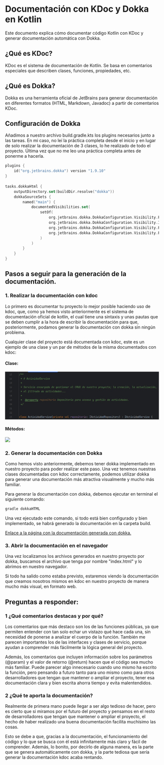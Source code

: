 # Documentación con KDoc y Dokka en Kotlin

Este documento explica cómo documentar código Kotlin con KDoc y generar documentación automática con Dokka.

##  ¿Qué es KDoc?

KDoc es el sistema de documentación de Kotlin. Se basa en comentarios especiales que describen clases, funciones, propiedades, etc.

## ¿Qué es Dokka?

Dokka es una herramienta oficial de JetBrains para generar documentación en diferentes formatos (HTML, Markdown, Javadoc) a partir de comentarios KDoc.

## Configuración de Dokka

Añadimos a nuestro archivo build.gradle.kts los plugins necesarios junto a las tareas. En mi caso, no leí la práctica 
completa desde el inicio y en lugar de solo realizar la documentación de 3 clases, lo he realizado de todo el proyecto. 
Última vez que no me leo una práctica completa antes de ponerme a hacerla.

```kotlin
plugins {
    id("org.jetbrains.dokka") version "1.9.10"
}

tasks.dokkaHtml {
    outputDirectory.set(buildDir.resolve("dokka"))
    dokkaSourceSets {
        named("main") {
            documentedVisibilities.set(
                setOf(
                    org.jetbrains.dokka.DokkaConfiguration.Visibility.PUBLIC,
                    org.jetbrains.dokka.DokkaConfiguration.Visibility.INTERNAL,
                    org.jetbrains.dokka.DokkaConfiguration.Visibility.PRIVATE,
                    org.jetbrains.dokka.DokkaConfiguration.Visibility.PROTECTED
                )
            )
        }
    }
}
```

## Pasos a seguir para la generación de la documentación.

### 1. Realizar la documentación con kdoc

Lo primero es documentar tu proyecto lo mejor posible haciendo uso de kdoc, que, como ya hemos visto anteriormente
es el sistema de documentación oficial de kotlin, el cual tiene una sintaxis y unas pautas que se deben cumplir a la hora
de escribir la documentación para que, posteriormente, podamos generar la documentación con dokka sin ningún problema.

Cualquier clase del proyecto está documentada con kdoc, este es un ejemplo de una clase y un par de métodos de la misma
documentados con kdoc:

#### Clase:
![](/assets/ejemploKdocClases.png)

#### Métodos:

![](/assets/ejemploMétodosKdoc.png)


### 2. Generar la documentación con Dokka

Como hemos visto anteriormente, debemos tener dokka implementado en nuestro proyecto para poder realizar este paso. Una
vez tenemos nuestras clases documentadas con kdoc correctamente, podemos utilizar dokka para generar una documentación 
más atractiva visualmente y mucho más familiar.

Para generar la documentación con dokka, debemos ejecutar en terminal el siguiente comando:

```bash
gradle dokkaHTML
```

Una vez ejecutado este comando, si todo está bien configurado y bien implementado, se habrá generado la documentación en
la carpeta build. 

[Enlace a la página con la documentación generada con dokka.](/build/dokka/index.html)

### 3. Abrir la documentación en el navegador

Una vez localizamos los archivos generados en nuestro proyecto por dokka, buscamos el archivo que tenga por nombre 
"index.html" y lo abrimos en nuestro navegador.

Si todo ha salido como estaba previsto, estaremos viendo la documentación que creamos nosotros mismos en kdoc en nuestro
proyecto de manera mucho más visual, en formato web.

## Preguntas a responder:

### 1 ¿Qué comentarios destacas y por qué?

Los comentarios que más destaco son los de las funciones públicas, ya que permiten entender con tan solo echar un vistazo 
qué hace cada una, sin necesidad de ponerse a analizar el cuerpo de la función. También me parecen importantes los de las 
interfaces y clases de servicio, porque ayudan a comprender más fácilmente la lógica general del proyecto.

Además, los comentarios que incluyen información sobre los parámetros (@param) y el valor de retorno (@return) hacen que
el código sea mucho más familiar. Puede parecer algo innecesario cuando uno mismo ha escrito la función, pero pensando 
a futuro tanto para uno mismo como para otros desarrolladores que tengan que mantener o ampliar el proyecto, tener esa 
documentación clara y bien escrita ahorra tiempo y evita malentendidos.

### 2 ¿Qué te aporta la documentación?

Realmente de primera mano puede llegar a ser algo tedioso de hacer, pero es cierto que si miramos por el futuro del proyecto
y pensamos en el resto de desarrolladores que tengan que mantener o ampliar el proyecto, el hecho de haber realizado una
buena documentación facilita muchísimo las cosas.

Esto se debe a que, gracias a la documentación, el funcionamiento del código y lo que se busca con él está 
infinitamente más claro y fácil de comprender. Además, lo bonito, por decirlo de alguna manera, es la parte que se genera
automáticamente con dokka, y la parte tediosa que sería generar la documentación kdoc acaba rentando.


